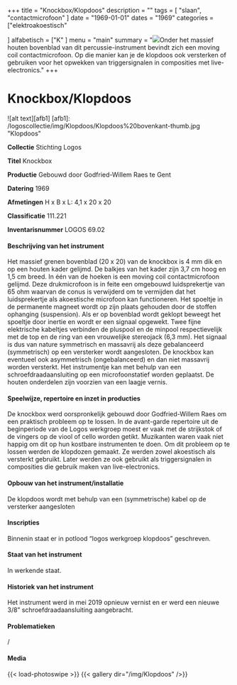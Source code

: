 ﻿+++
title = "Knockbox/Klopdoos"
description = ""
tags = [ 
"slaan",
"contactmicrofoon"
]
date = "1969-01-01"
dates = "1969"
categories = ["elektroakoestisch"

]
alfabetisch = ["K"
]
menu = "main"
summary = "<a href='/logoscollectie/1969/klopdoos'><img src='/logoscollectie/img/Klopdoos/Klopdoos%20bovenkant-thumb.jpg'></a>Onder het massief houten bovenblad van dit percussie-instrument bevindt zich een moving coil contactmicrofoon. Op die manier kan je de klopdoos ook versterken of gebruiken voor het opwekken van triggersignalen in composities met live-electronics."
+++

# Knockbox/Klopdoos

![alt text][afb1]
[afb1]: /logoscollectie/img/Klopdoos/Klopdoos%20bovenkant-thumb.jpg "Klopdoos"

**Collectie**
Stichting Logos

**Titel**
Knockbox

**Productie**
Gebouwd door Godfried-Willem Raes te Gent 

**Datering**
1969

**Afmetingen**
H x B x L: 4,1 x 20 x 20

**Classificatie**
111.221

**Inventarisnummer**
LOGOS 69.02


#### Beschrijving van het instrument
Het massief grenen bovenblad (20 x 20) van de knockbox is 4 mm dik en op een houten kader gelijmd. De balkjes van het kader zijn 3,7 cm hoog en 1,5 cm breed. In één van de hoeken is een moving coil contactmicrofoon gelijmd. Deze drukmicrofoon is in feite een omgebouwd luidsprekertje van 65 ohm waarvan de conus is verwijderd om te vermijden dat het luidsprekertje als akoestische microfoon kan functioneren. Het spoeltje in de permanente magneet wordt op zijn plaats gehouden door de stoffen ophanging (suspension). Als er op bovenblad wordt geklopt beweegt het spoeltje door inertie en wordt er een signaal opgewekt. Twee fijne elektrische kabeltjes verbinden de pluspool en de minpool respectievelijk met de top en de ring van een vrouwelijke stereojack (6,3 mm). Het signaal is dus van nature symmetrisch en massavrij als deze gebalanceerd (symmetrisch) op een versterker wordt aangesloten. De knockbox kan eventueel ook asymmetrisch (ongebalanceerd) en dan niet massavrij worden versterkt. Het instrumentje kan met behulp van een schroefdraadaansluiting op een microfoonstatief worden geplaatst. De houten onderdelen zijn voorzien van een laagje vernis. 

#### Speelwijze, repertoire en inzet in producties
De knockbox werd oorspronkelijk gebouwd door Godfried-Willem Raes om een praktisch probleem op te lossen. In de avant-garde repertoire uit de beginperiode van de Logos werkgroep moest er vaak met de strijkstok of de vingers op de viool of cello worden getikt. Muzikanten waren vaak niet happig om dit op hun kostbare instrumenten te doen. Om dit probleem op te lossen werden de klopdozen gemaakt. Ze werden zowel akoestisch als versterkt gebruikt. Later werden ze ook gebruikt als triggersignalen in composities die gebruik maken van live-electronics.  

#### Opbouw van het instrument/installatie
De klopdoos wordt met behulp van een (symmetrische) kabel op de versterker aangesloten

#### Inscripties
Binnenin staat er in potlood “logos werkgroep klopdoos” geschreven.

#### Staat van het instrument
In werkende staat.

#### Historiek van het instrument
Het instrument werd in mei 2019 opnieuw vernist en er werd een nieuwe 3/8” schroefdraadaansluiting aangebracht.

#### Problematieken
/


#### Media
{{< load-photoswipe >}}
{{< gallery dir="/img/Klopdoos" />}}
